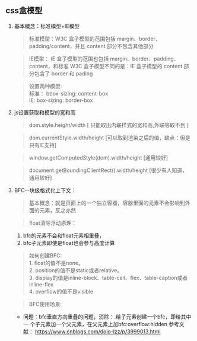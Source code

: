 ## css盒模型
1. 基本概念：标准模型+IE模型  
   > 标准模型：W3C 盒子模型的范围包括 margin、border、padding/content，并且 content 部分不包含其他部分 

   > IE模型： IE 盒子模型的范围也包括 margin、border、padding、content，和标准 W3C 盒子模型不同的是：IE 盒子模型的 content 部分包含了 border 和 pading  

   >设置两种模型:  
   标准： bbox-sizing: content-box  
   IE: box-sizing: border-box 
2. js设置获取和模型的宽和高
   > dom.style.height/width [ 只能取出内联样式的宽和高,外联等取不到 ]  

   > dom.currentStyle.width/height  [可以取到渲染之后的值，缺点：但是只有IE支持]  

   > window.getComputedStyle(dom).width/height [通用较好]  

   > document.getBoundingClientRect().width/height [很少有人知道，通用较好]

3. BFC--块级格式化上下文：
   > 基本概念：就是页面上的一个独立容器，容器里面的元素不会影响到外面的元素，反之亦然  

   > float清除浮动原理：
      1. bfc的元素不会和float元素相重叠， 
      2. bfc子元素即使是float也会参与高度计算

   > 如何创建BFC:   
       1. float的值不是none。  
       2. position的值不是static或者relative。  
       3. display的值是inline-block、table-cell、flex、table-caption或者 inline-flex  
       4. overflow的值不是visible
        
   > BFC使用场景:  
      -   问题：bfc垂直方向重叠的问题，消除：.给子元素创建一个bfc，即给其中一   个子元素加一个父元素，在父元素上加bfc:overflow:hidden
  参考文献： https://www.cnblogs.com/dojo-lzz/p/3999013.html